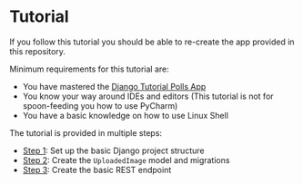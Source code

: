 # Tutorial
If you follow this tutorial you should be able to re-create the app provided in this repository.

Minimum requirements for this tutorial are:
 * You have mastered the [Django Tutorial Polls App](https://docs.djangoproject.com/en/1.10/intro/tutorial01/)
 * You know your way around IDEs and editors (This tutorial is not for spoon-feeding you how to use PyCharm)
 * You have a basic knowledge on how to use Linux Shell

The tutorial is provided in multiple steps:
 * [Step 1](step1.md): Set up the basic Django project structure
 * [Step 2](step2.md): Create the `UploadedImage` model and migrations
 * [Step 3](step3.md): Create the basic REST endpoint
 